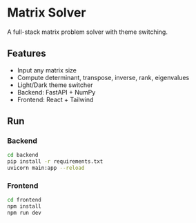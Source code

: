 # Matrix Solver

A full-stack matrix problem solver with theme switching.

## Features
- Input any matrix size
- Compute determinant, transpose, inverse, rank, eigenvalues
- Light/Dark theme switcher
- Backend: FastAPI + NumPy
- Frontend: React + Tailwind

## Run
### Backend
```bash
cd backend
pip install -r requirements.txt
uvicorn main:app --reload
```

### Frontend
```bash
cd frontend
npm install
npm run dev
```

